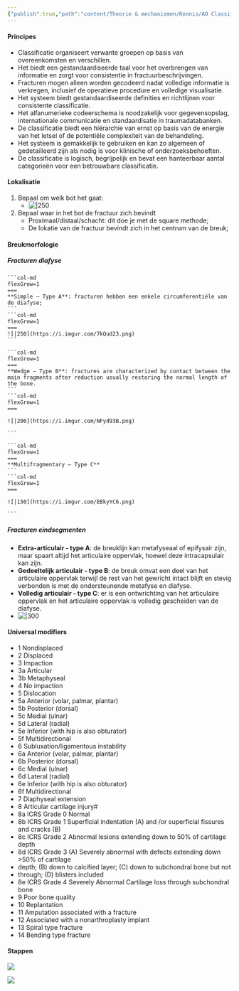 ```yaml
---
{"publish":true,"path":"content/Theorie & mechanismen/Kennis/AO Classificatie.md","permalink":"/content/theorie-and-mechanismen/kennis/ao-classificatie/"}
---
```


#### Principes
- Classificatie organiseert verwante groepen op basis van overeenkomsten en verschillen.
- Het biedt een gestandaardiseerde taal voor het overbrengen van informatie en zorgt voor consistentie in fractuurbeschrijvingen.
- Fracturen mogen alleen worden gecodeerd nadat volledige informatie is verkregen, inclusief de operatieve procedure en volledige visualisatie.
- Het systeem biedt gestandaardiseerde definities en richtlijnen voor consistente classificatie.
- Het alfanumerieke codeerschema is noodzakelijk voor gegevensopslag, internationale communicatie en standaardisatie in traumadatabanken.
- De classificatie biedt een hiërarchie van ernst op basis van de energie van het letsel of de potentiële complexiteit van de behandeling.
- Het systeem is gemakkelijk te gebruiken en kan zo algemeen of gedetailleerd zijn als nodig is voor klinische of onderzoeksbehoeften.
- De classificatie is logisch, begrijpelijk en bevat een hanteerbaar aantal categorieën voor een betrouwbare classificatie.



#### Lokalisatie
1. Bepaal om welk bot het gaat:
	- ![|250](https://i.imgur.com/Ura66C6.png)
2. Bepaal waar in het bot de fractuur zich bevindt 
	- Proximaal/distaal/schacht: dit doe je met de square methode;
	- De lokatie van de fractuur bevindt zich in het centrum van de breuk;
#### Breukmorfologie
##### Fracturen diafyse


````col
```col-md
flexGrow=1
===
**Simple — Type A**: fracturen hebben een enkele circumferentiële van de diafyse;
```
```col-md
flexGrow=1
===
![|250](https://i.imgur.com/7kQud23.png)
```
````
````col
```col-md
flexGrow=1
===
**Wedge — Type B**: fractures are characterized by contact between the main fragments after reduction usually restoring the normal length of the bone.
```
```col-md
flexGrow=1
===

![|200](https://i.imgur.com/NFyd93B.png)

```
````
````col
```col-md
flexGrow=1
===
**Multifragmentary — Type C**
```
```col-md
flexGrow=1
===

![|150](https://i.imgur.com/EBkyYC6.png)

```
````

##### Fracturen eindsegmenten
- **Extra-articulair - type A**: de breuklijn kan metafyseaal of epifysair zijn, maar spaart altijd het articulaire oppervlak, hoewel deze intracapsulair kan zijn.
- **Gedeeltelijk articulair - type B**: de breuk omvat een deel van het articulaire oppervlak terwijl de rest van het gewricht intact blijft en stevig verbonden is met de ondersteunende metafyse en diafyse.
- **Volledig articulair - type C**: er is een ontwrichting van het articulaire oppervlak en het articulaire oppervlak is volledig gescheiden van de diafyse.
- ![|300](https://i.imgur.com/HcdIvW8.png)


#### Universal modifiers
- 1 Nondisplaced
- 2 Displaced
- 3 Impaction
- 3a Articular
- 3b Metaphyseal
- 4 No impaction
- 5 Dislocation
- 5a Anterior (volar, palmar, plantar)
- 5b Posterior (dorsal)
- 5c Medial (ulnar)
- 5d Lateral (radial)
- 5e Inferior (with hip is also obturator)
- 5f Multidirectional
- 6 Subluxation/ligamentous instability
- 6a Anterior (volar, palmar, plantar)
- 6b Posterior (dorsal)
- 6c Medial (ulnar)
- 6d Lateral (radial)
- 6e Inferior (with hip is also obturator)
- 6f Multidirectional
- 7 Diaphyseal extension
- 8 Articular cartilage injury#
- 8a ICRS Grade 0 Normal
- 8b ICRS Grade 1 Superficial indentation (A) and /or superficial fissures and cracks (B)
- 8c ICRS Grade 2 Abnormal lesions extending down to 50% of cartilage depth
- 8d ICRS Grade 3 (A) Severely abnormal with defects extending down >50% of cartilage
- depth; (B) down to calcified layer; (C) down to subchondral bone but not
- through; (D) blisters included
- 8e ICRS Grade 4 Severely Abnormal Cartilage loss through subchondral bone
- 9 Poor bone quality
- 10 Replantation
- 11 Amputation associated with a fracture
- 12 Associated with a nonarthroplasty implant
- 13 Spiral type fracture
- 14 Bending type fracture

#### Stappen

![](https://i.imgur.com/mAmApZj.png)

![](https://i.imgur.com/Q3JvmyA.png)
